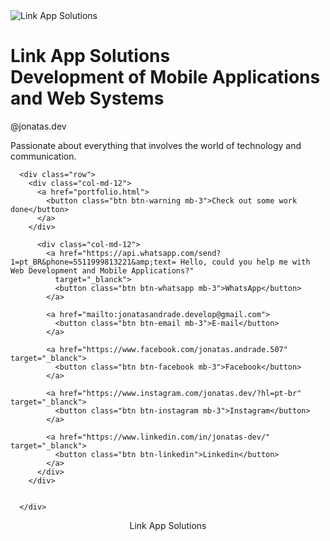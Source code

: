 <!doctype html>
<html lang="en" class="h-100">

<head>
  <meta charset="utf-8">
  <meta name="viewport" content="width=device-width, initial-scale=1, shrink-to-fit=no">
  <meta name="description" content="">
  <meta name="author" content="Mark Otto, Jacob Thornton, and Bootstrap contributors">
  <meta name="generator" content="Jekyll v4.1.1">
  <title>Link App Solutions - Desenvolvimento Web e Aplicativos Mobile</title>
  <link rel="stylesheet" href="./dist/css/styles.css">

  <link rel="stylesheet" href="https://use.fontawesome.com/releases/v5.12.0/css/all.css">

  <link rel="canonical" href="https://jonatasandradedeveloper.github.io/">

  <!-- Bootstrap core CSS -->
  <link href="https://cdn.jsdelivr.net/npm/bootstrap@5.1.3/dist/css/bootstrap.min.css" rel="stylesheet" integrity="sha384-1BmE4kWBq78iYhFldvKuhfTAU6auU8tT94WrHftjDbrCEXSU1oBoqyl2QvZ6jIW3" crossorigin="anonymous">

  <!-- Favicons -->
  <link rel="apple-touch-icon" href="assets/img/favicons/apple-touch-icon.png" sizes="180x180">
  <link rel="icon" href="assets/img/favicons/favicon-32x32.png" sizes="32x32" type="image/png">
  <link rel="icon" href="assets/img/favicons/favicon-16x16.png" sizes="16x16" type="image/png">
  <link rel="manifest" href="assets/img/favicons/manifest.json">
  <link rel="mask-icon" href="assets/img/favicons/safari-pinned-tab.svg" color="#39E09B">
  <link rel="icon" href="assets/img/favicons/favicon.ico">
  <meta name="msapplication-config" content="assets/img/favicons/browserconfig.xml">
  <meta name="theme-color" content="#39E09B">

  <!-- Custom styles for this template -->
  <link href="https://getbootstrap.com/docs/4.5/examples/sticky-footer/sticky-footer.css" rel="stylesheet">
</head>

<body class="d-flex flex-column h-100">
  <!-- Begin page content -->
  <main role="main" class="flex-shrink-0 text-center mb-5">
    <div class="container">
      <div class="logo">
        <img src="./assets/profile.jpg" title="Link App Solutions" alt="Link App Solutions">
        <!-- <i class="fa fa-mobile" aria-hidden="true"></i>
        <i class="fa fa-desktop" aria-hidden="true"></i> -->
      </div>
      <h1 class="title">Link App Solutions <br> Development of Mobile Applications and Web Systems</h1>
      <span class="subTitle">@jonatas.dev</span>
      <!-- <hr> -->
      <p class="lead">Passionate about everything that involves the world of technology and communication.</p>

      <div class="row">
        <div class="col-md-12">
          <a href="portfolio.html">
            <button class="btn btn-warning mb-3">Check out some work done</button>
          </a>
        </div>

          <div class="col-md-12">
            <a href="https://api.whatsapp.com/send?1=pt_BR&phone=5511999813221&amp;text= Hello, could you help me with Web Development and Mobile Applications?"
              target="_blanck">
              <button class="btn btn-whatsapp mb-3">WhatsApp</button>
            </a>

            <a href="mailto:jonatasandrade.develop@gmail.com">
              <button class="btn btn-email mb-3">E-mail</button>
            </a>

            <a href="https://www.facebook.com/jonatas.andrade.507" target="_blanck">
              <button class="btn btn-facebook mb-3">Facebook</button>
            </a>

            <a href="https://www.instagram.com/jonatas.dev/?hl=pt-br" target="_blanck">
              <button class="btn btn-instagram mb-3">Instagram</button>
            </a>

            <a href="https://www.linkedin.com/in/jonatas-dev/" target="_blanck">
              <button class="btn btn-linkedin">Linkedin</button>
            </a>
          </div>
        </div>


      </div>
  </main>

  <footer class="footer mt-auto py-3">
    <!-- <div class="popup">
      <a target="_blanck"
        href="https://api.whatsapp.com/send?1=pt_BR&phone=5511999813221&amp;text= Olá, poderia me ajudar com Desenvolvimento Web e Aplicativos Mobile"
        style="text-decoration: none">
        <div class="text">
          <p>Entre em contato <br> no Whatsapp</p>
          <i class="fab fa-whatsapp" aria-hidden="true"></i>
        </div>
      </a>
    </div> -->
    <div class="container">
      <p class="text-muted mr-auto" style="text-align: center;">Link App Solutions</p>
    </div>
  </footer>
</body>

</html>
